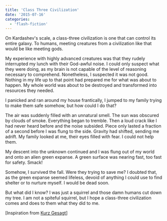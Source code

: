 ```yaml
---
title: 'Class Three Civilization'
date: '2015-07-16'
categories:
  - 'flash-fiction'
---
```


On Kardashev's scale, a class-three civilization is one that can control its
entire galaxy. To humans, meeting creatures from a civilization like that would
be like meeting gods.

<!-- truncate -->


My experience with highly advanced creatures was that they rudely interrupted my
lunch with their God-awful noise. I could only suspect what they were doing, as
my brain is not capable of the level of reasoning necessary to comprehend.
Nonetheless, I suspected it was not good. Nothing in my life up to that point
had prepared me for what was about to happen. My whole world was about to be
destroyed and transformed into resources they needed.

I panicked and ran around my house frantically, I jumped to my family trying to
make them safe somehow, but how could I do that?

The air was suddenly filled with an unnatural smell. The sun was obscured by
clouds of smoke. Everything began to tremble. Then a loud crack like I had never
heard before and the noise subsided. Piece only lasted a fraction of a second
before I was flung to the side. Gravity had shifted, sending me adrift. My
family looked at me, their eyes filled with fear. I could not help them.

My descent into the unknown continued and I was flung out of my world and onto
an alien green expanse. A green surface was nearing fast, too fast for safety.
Smack!

Somehow, I survived the fall. Were they trying to save me? I doubted that, as
the green expanse seemed lifeless, devoid of anything I could use to find
shelter or to nurture myself. I would be dead soon.

But what did I know? I was just a squirrel and those damn humans cut down my
tree. I am not a spiteful squirrel, but I hope a class-three civilization comes
and does to them what they did to me.

\[Inspiration from [Kurz Gesagt](https://www.youtube.com/user/Kurzgesagt)\]
